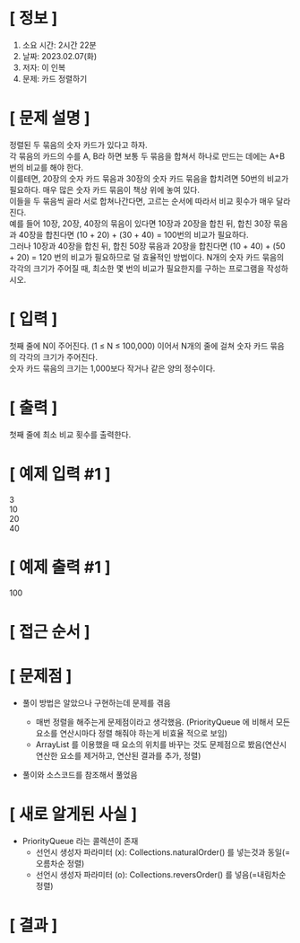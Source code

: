 # **[ 정보 ]**
1. 소요 시간: 2시간 22분
2. 날짜: 2023.02.07(화)
3. 저자: 이 인복
4. 문제: 카드 정렬하기

# **[ 문제 설명 ]**
정렬된 두 묶음의 숫자 카드가 있다고 하자.   
각 묶음의 카드의 수를 A, B라 하면 보통 두 묶음을 합쳐서 하나로 만드는 데에는 A+B 번의 비교를 해야 한다.   
이를테면, 20장의 숫자 카드 묶음과 30장의 숫자 카드 묶음을 합치려면 50번의 비교가 필요하다.
매우 많은 숫자 카드 묶음이 책상 위에 놓여 있다.   
이들을 두 묶음씩 골라 서로 합쳐나간다면, 고르는 순서에 따라서 비교 횟수가 매우 달라진다.  
예를 들어 10장, 20장, 40장의 묶음이 있다면 10장과 20장을 합친 뒤, 합친 30장 묶음과 40장을 합친다면 (10 + 20) + (30 + 40) = 100번의 비교가 필요하다.  
그러나 10장과 40장을 합친 뒤, 합친 50장 묶음과 20장을 합친다면 (10 + 40) + (50 + 20) = 120 번의 비교가 필요하므로 덜 효율적인 방법이다.
N개의 숫자 카드 묶음의 각각의 크기가 주어질 때, 최소한 몇 번의 비교가 필요한지를 구하는 프로그램을 작성하시오.

# **[ 입력 ]**
첫째 줄에 N이 주어진다. (1 ≤ N ≤ 100,000) 이어서 N개의 줄에 걸쳐 숫자 카드 묶음의 각각의 크기가 주어진다.   
숫자 카드 묶음의 크기는 1,000보다 작거나 같은 양의 정수이다.

# **[ 출력 ]**
첫째 줄에 최소 비교 횟수를 출력한다.

# **[ 예제 입력 #1 ]**
3   
10   
20   
40

# **[ 예제 출력 #1 ]**
100

# **[ 접근 순서 ]**

# **[ 문제점 ]**
- 풀이 방법은 알았으나 구현하는데 문제를 겪음
    - 매번 정렬을 해주는게 문제점이라고 생각했음. (PriorityQueue 에 비해서 모든 요소를 연산시마다 정렬 해줘야 하는게 비효율 적으로 보임)
    - ArrayList 를 이용했을 때 요소의 위치를 바꾸는 것도 문제점으로 봤음(연산시 연산한 요소를 제거하고, 연산된 결과를 추가, 정렬)
    
- 풀이와 소스코드를 참조해서 풀었음

# **[ 새로 알게된 사실 ]**
- PriorityQueue 라는 콜렉션이 존재
    - 선언시 생성자 파라미터 (x): Collections.naturalOrder() 를 넣는것과 동일(=오름차순 정렬)
    - 선언시 생성자 파라미터 (o): Collections.reversOrder() 를 넣음(=내림차순 정렬)

# **[ 결과 ]**
